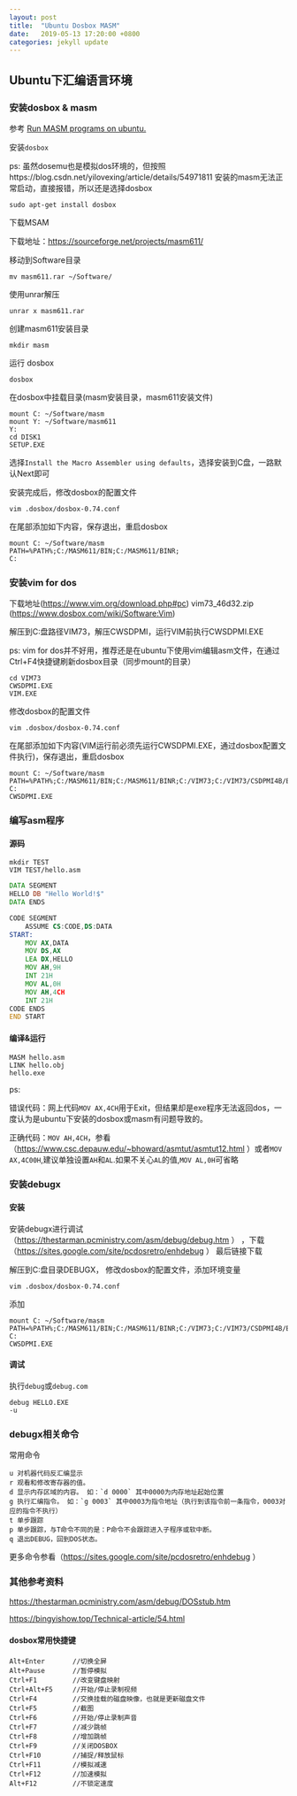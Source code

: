 ```yaml
---
layout: post
title:  "Ubuntu Dosbox MASM"
date:   2019-05-13 17:20:00 +0800
categories: jekyll update
---
```


## Ubuntu下汇编语言环境

### 安装dosbox & masm

参考 [Run MASM programs on ubuntu.](https://ksaikiranr.wordpress.com/2016/05/01/run-masm-programs-on-ubuntu/)

安装`dosbox`

ps: 虽然dosemu也是模拟dos环境的，但按照https://blog.csdn.net/yilovexing/article/details/54971811 安装的masm无法正常启动，直接报错，所以还是选择dosbox

```
sudo apt-get install dosbox
```

下载MSAM

下载地址：https://sourceforge.net/projects/masm611/

移动到Software目录

```
mv masm611.rar ~/Software/
```

使用unrar解压

```
unrar x masm611.rar
```

创建masm611安装目录

```
mkdir masm
```

运行 dosbox

```
dosbox
```

在dosbox中挂载目录(masm安装目录，masm611安装文件)

```
mount C: ~/Software/masm
mount Y: ~/Software/masm611
Y:
cd DISK1
SETUP.EXE
```

选择`Install the Macro Assembler using defaults`，选择安装到C盘，一路默认Next即可

安装完成后，修改dosbox的配置文件

```
vim .dosbox/dosbox-0.74.conf
```

在尾部添加如下内容，保存退出，重启dosbox
```
mount C: ~/Software/masm
PATH=%PATH%;C:/MASM611/BIN;C:/MASM611/BINR;
C:
```


### 安装vim for dos

下载地址(https://www.vim.org/download.php#pc) vim73_46d32.zip  (https://www.dosbox.com/wiki/Software:Vim)

解压到C:盘路径VIM73，解压CWSDPMI，运行VIM前执行CWSDPMI.EXE

ps: vim for dos并不好用，推荐还是在ubuntu下使用vim编辑asm文件，在通过Ctrl+F4快捷键刷新dosbox目录（同步mount的目录）

```
cd VIM73
CWSDPMI.EXE
VIM.EXE
```

修改dosbox的配置文件

```
vim .dosbox/dosbox-0.74.conf
```

在尾部添加如下内容(VIM运行前必须先运行CWSDPMI.EXE，通过dosbox配置文件执行)，保存退出，重启dosbox
```
mount C: ~/Software/masm
PATH=%PATH%;C:/MASM611/BIN;C:/MASM611/BINR;C:/VIM73;C:/VIM73/CSDPMI4B/BIN
C:
CWSDPMI.EXE
```

### 编写asm程序

#### 源码

```
mkdir TEST
VIM TEST/hello.asm
```

```asm
DATA SEGMENT
HELLO DB "Hello World!$"
DATA ENDS

CODE SEGMENT
	ASSUME CS:CODE,DS:DATA
START:
	MOV AX,DATA
	MOV DS,AX
	LEA DX,HELLO
	MOV AH,9H
	INT 21H
	MOV AL,0H
	MOV AH,4CH
	INT 21H
CODE ENDS
END START
```

#### 编译&运行

```
MASM hello.asm
LINK hello.obj
hello.exe
```
ps:

错误代码：网上代码`MOV AX,4CH`用于Exit，但结果却是exe程序无法返回dos，一度认为是ubuntu下安装的dosbox或masm有问题导致的。

正确代码：`MOV AH,4CH`，参看（https://www.csc.depauw.edu/~bhoward/asmtut/asmtut12.html ）或者`MOV AX,4C00H`,建议单独设置`AH`和`AL`.如果不关心`AL`的值,`MOV AL,0H`可省略

### 安装debugx

#### 安装

安装debugx进行调试（https://thestarman.pcministry.com/asm/debug/debug.htm ） ，下载（https://sites.google.com/site/pcdosretro/enhdebug ） 最后链接下载

解压到C:盘目录DEBUGX， 修改dosbox的配置文件，添加环境变量

```
vim .dosbox/dosbox-0.74.conf
```
添加
```
mount C: ~/Software/masm
PATH=%PATH%;C:/MASM611/BIN;C:/MASM611/BINR;C:/VIM73;C:/VIM73/CSDPMI4B/BIN;C:/DEBUGX
C:
CWSDPMI.EXE
```

#### 调试

执行`debug`或`debug.com`

```
debug HELLO.EXE
-u
```

### debugx相关命令

常用命令
```
u 对机器代码反汇编显示
r 观看和修改寄存器的值。
d 显示内存区域的内容。 如：`d 0000` 其中0000为内存地址起始位置
g 执行汇编指令。 如：`g 0003` 其中0003为指令地址（执行到该指令前一条指令，0003对应的指令不执行）
t 单步跟踪
p 单步跟踪，与T命令不同的是：P命令不会跟踪进入子程序或软中断。
q 退出DEBUG，回到DOS状态。 
```
更多命令参看（https://sites.google.com/site/pcdosretro/enhdebug ）

### 其他参考资料

https://thestarman.pcministry.com/asm/debug/DOSstub.htm

https://bingyishow.top/Technical-article/54.html


#### dosbox常用快捷键

```
Alt+Enter       //切换全屏
Alt+Pause       //暂停模拟
Ctrl+F1         //改变键盘映射
Ctrl+Alt+F5     //开始/停止录制视频
Ctrl+F4         //交换挂载的磁盘映像，也就是更新磁盘文件
Ctrl+F5         //截图
Ctrl+F6         //开始/停止录制声音
Ctrl+F7         //减少跳帧
Ctrl+F8         //增加跳帧
Ctrl+F9         //关闭DOSBOX
Ctrl+F10        //捕捉/释放鼠标
Ctrl+F11        //模拟减速
Ctrl+F12        //加速模拟
Alt+F12         //不锁定速度
```